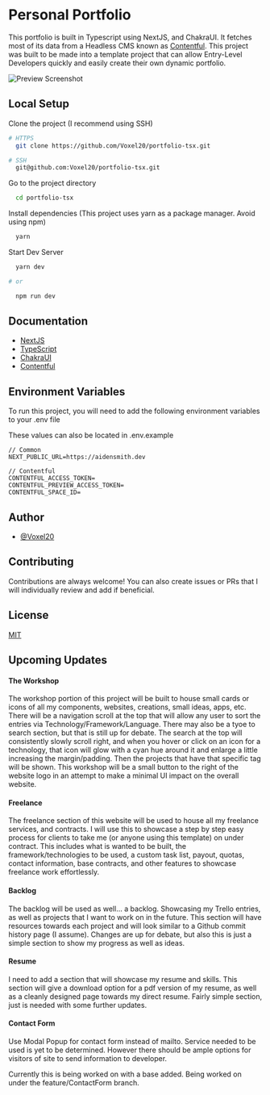 # Personal Portfolio

This portfolio is built in Typescript using NextJS, and ChakraUI.  It fetches most of its data from a Headless CMS known as [Contentful](https://www.contentful.com/).  This project was built to be made into a template project that can allow Entry-Level Developers quickly and easily create their own dynamic portfolio.


![Preview Screenshot](https://images.ctfassets.net/gpz0vzuizl3q/3KMLUQQBvb2XKBLivZ1RIS/65ced3e810d7d8655d37ced65e83e6b9/Screenshot_2022-06-21_at_13-07-34_Aiden_Smith.png?h=250)


## Local Setup

Clone the project
(I recommend using SSH)

```bash
# HTTPS
  git clone https://github.com/Voxel20/portfolio-tsx.git

# SSH
  git@github.com:Voxel20/portfolio-tsx.git
```

Go to the project directory

```bash
  cd portfolio-tsx
```

Install dependencies
(This project uses yarn as a package manager.  Avoid using npm)

```bash
  yarn
```

Start Dev Server

```bash
  yarn dev

# or

  npm run dev
```


## Documentation

- [NextJS](https://nextjs.org/docs/getting-started)
- [TypeScript](https://www.typescriptlang.org/docs/)
- [ChakraUI](https://chakra-ui.com/)
- [Contentful](https://www.contentful.com/developers/docs/)

## Environment Variables

To run this project, you will need to add the following environment variables to your .env file

These values can also be located in .env.example
```
// Common
NEXT_PUBLIC_URL=https://aidensmith.dev

// Contentful
CONTENTFUL_ACCESS_TOKEN=
CONTENTFUL_PREVIEW_ACCESS_TOKEN=
CONTENTFUL_SPACE_ID=
```
## Author
- [@Voxel20](https://www.github.com/voxel20)


## Contributing

Contributions are always welcome!  You can also create issues or PRs that I will individually review and add if beneficial.


## License

[MIT](https://choosealicense.com/licenses/mit/)

## Upcoming Updates

#### The Workshop

The workshop portion of this project will be built to house small cards or icons of all my components, websites, creations, small ideas, apps, etc.  There will be a navigation scroll at the top that will allow any user to sort the entries via Technology/Framework/Language.  There may also be a tyoe to search section, but that is still up for debate.  The search at the top will consistently slowly scroll right, and when you hover or click on an icon for a technology, that icon will glow with a cyan hue around it and enlarge a little increasing the margin/padding.  Then the projects that have that specific tag will be shown.  This workshop will be a small button to the right of the website logo in an attempt to make a minimal UI impact on the overall website.  

#### Freelance

The freelance section of this website will be used to house all my freelance services, and contracts.  I will use this to showcase a step by step easy process for clients to take me (or anyone using this template) on under contract.  This includes what is wanted to be built, the framework/technologies to be used, a custom task list, payout, quotas, contact information, base contracts, and other features to showcase freelance work effortlessly.

#### Backlog

The backlog will be used as well... a backlog.  Showcasing my Trello entries, as well as projects that I want to work on in the future.  This section will have resources towards each project and will look similar to a Github commit history page (I assume).  Changes are up for debate, but also this is just a simple section to show my progress as well as ideas.

#### Resume

I need to add a section that will showcase my resume and skills.  This section will give a download option for a pdf version of my resume, as well as a cleanly designed page towards my direct resume.  Fairly simple section, just is needed with some further updates.

#### Contact Form
Use Modal Popup for contact form instead of mailto.  Service needed to be used is yet to be determined.  However there should be ample options for visitors of site to send information to developer.

Currently this is being worked on with a base added. Being worked on under the feature/ContactForm branch.

